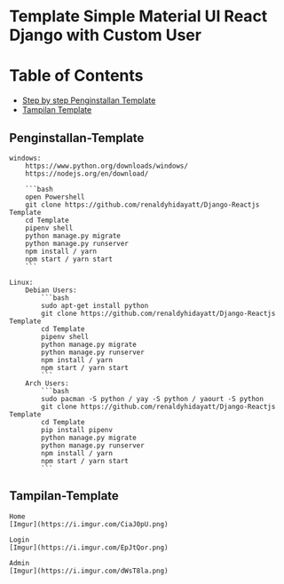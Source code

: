 # Template Simple Material UI React Django with Custom User


# Table of Contents
- [Step by step Penginstallan Template](#penginstallan-Template)
- [Tampilan Template](#Tampilan-Template)

## Penginstallan-Template

	windows:
		https://www.python.org/downloads/windows/
		https://nodejs.org/en/download/
		
		```bash
		open Powershell
		git clone https://github.com/renaldyhidayatt/Django-Reactjs Template
		cd Template
		pipenv shell
		python manage.py migrate
		python manage.py runserver
		npm install / yarn
		npm start / yarn start
		```
	
	Linux:
		Debian Users:
			```bash 
			sudo apt-get install python
			git clone https://github.com/renaldyhidayatt/Django-Reactjs Template
			cd Template
			pipenv shell
			python manage.py migrate
			python manage.py runserver
			npm install / yarn
			npm start / yarn start
			```
		Arch Users:
			```bash
			sudo pacman -S python / yay -S python / yaourt -S python
			git clone https://github.com/renaldyhidayatt/Django-Reactjs Template
			cd Template
			pip install pipenv
			python manage.py migrate
			python manage.py runserver
			npm install / yarn
			npm start / yarn start
			```

## Tampilan-Template

	Home
	[Imgur](https://i.imgur.com/CiaJ0pU.png)
	
	Login
	[Imgur](https://i.imgur.com/EpJtQor.png)
	
	Admin
	[Imgur](https://i.imgur.com/dWsT8la.png)
